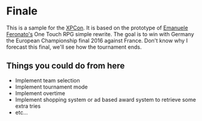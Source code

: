 # Finale

This is a sample for the [XPCon](http://xpcon.de). It is based on the prototype of [Emanuele Feronato's](http://www.emanueleferonato.com/) One Touch RPG simple rewrite. The goal is to win with Germany the European Championship final 2016 against France. Don't know why I forecast this final, we'll see how the tournament ends.

## Things you could do from here

- Implement team selection
- Implement tournament mode
- Implement overtime
- Implement shopping system or ad based award system to retrieve some extra tries
- etc...


  